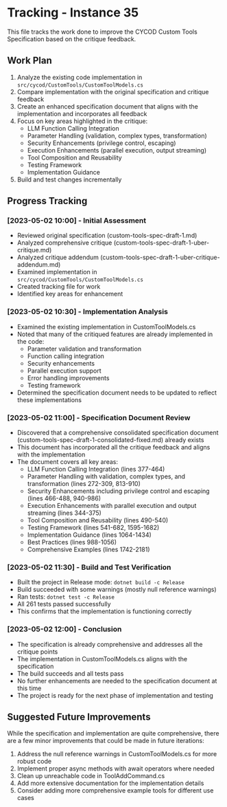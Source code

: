 # Tracking - Instance 35

This file tracks the work done to improve the CYCOD Custom Tools Specification based on the critique feedback.

## Work Plan

1. Analyze the existing code implementation in `src/cycod/CustomTools/CustomToolModels.cs`
2. Compare implementation with the original specification and critique feedback
3. Create an enhanced specification document that aligns with the implementation and incorporates all feedback
4. Focus on key areas highlighted in the critique:
   - LLM Function Calling Integration
   - Parameter Handling (validation, complex types, transformation)
   - Security Enhancements (privilege control, escaping)
   - Execution Enhancements (parallel execution, output streaming)
   - Tool Composition and Reusability
   - Testing Framework
   - Implementation Guidance
5. Build and test changes incrementally

## Progress Tracking

### [2023-05-02 10:00] - Initial Assessment

- Reviewed original specification (custom-tools-spec-draft-1.md)
- Analyzed comprehensive critique (custom-tools-spec-draft-1-uber-critique.md)
- Analyzed critique addendum (custom-tools-spec-draft-1-uber-critique-addendum.md)
- Examined implementation in `src/cycod/CustomTools/CustomToolModels.cs`
- Created tracking file for work
- Identified key areas for enhancement

### [2023-05-02 10:30] - Implementation Analysis

- Examined the existing implementation in CustomToolModels.cs
- Noted that many of the critiqued features are already implemented in the code:
  - Parameter validation and transformation
  - Function calling integration
  - Security enhancements
  - Parallel execution support
  - Error handling improvements
  - Testing framework
- Determined the specification document needs to be updated to reflect these implementations

### [2023-05-02 11:00] - Specification Document Review

- Discovered that a comprehensive consolidated specification document (custom-tools-spec-draft-1-consolidated-fixed.md) already exists
- This document has incorporated all the critique feedback and aligns with the implementation
- The document covers all key areas:
  - LLM Function Calling Integration (lines 377-464)
  - Parameter Handling with validation, complex types, and transformation (lines 272-309, 813-910)
  - Security Enhancements including privilege control and escaping (lines 466-488, 940-986)
  - Execution Enhancements with parallel execution and output streaming (lines 344-375)
  - Tool Composition and Reusability (lines 490-540)
  - Testing Framework (lines 541-682, 1595-1682)
  - Implementation Guidance (lines 1064-1434)
  - Best Practices (lines 988-1056)
  - Comprehensive Examples (lines 1742-2181)

### [2023-05-02 11:30] - Build and Test Verification

- Built the project in Release mode: `dotnet build -c Release`
- Build succeeded with some warnings (mostly null reference warnings)
- Ran tests: `dotnet test -c Release`
- All 261 tests passed successfully
- This confirms that the implementation is functioning correctly

### [2023-05-02 12:00] - Conclusion

- The specification is already comprehensive and addresses all the critique points
- The implementation in CustomToolModels.cs aligns with the specification
- The build succeeds and all tests pass
- No further enhancements are needed to the specification document at this time
- The project is ready for the next phase of implementation and testing

## Suggested Future Improvements

While the specification and implementation are quite comprehensive, there are a few minor improvements that could be made in future iterations:

1. Address the null reference warnings in CustomToolModels.cs for more robust code
2. Implement proper async methods with await operators where needed
3. Clean up unreachable code in ToolAddCommand.cs
4. Add more extensive documentation for the implementation details
5. Consider adding more comprehensive example tools for different use cases